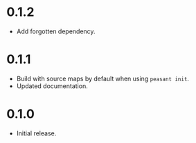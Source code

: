 # 0.1.2

- Add forgotten dependency.

# 0.1.1

- Build with source maps by default when using `peasant init`.
- Updated documentation.

# 0.1.0

- Initial release.

